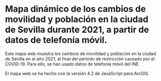 # Mapa dinámico de los cambios de movilidad y población en la ciudad de Sevilla durante 2021, a partir de datos de telefonía móvil.

Este mapa web muestra los cambios de movilidad y población en la ciudad de Sevilla en el año 2021, al final del periodo de restricción causado por el COVID-19. Para ello, se han usado datos de telefonía móvil del INE.

El mapa web se ha hecho con la versión 4.2 de JavaScript para ArcGIS.
